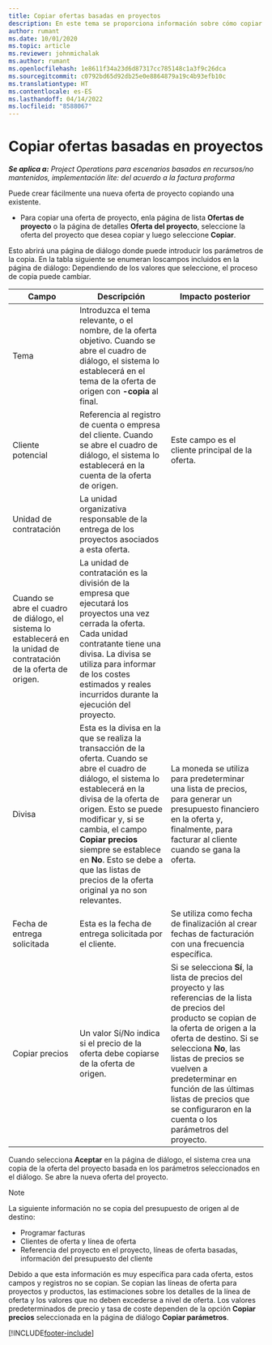 ```yaml
---
title: Copiar ofertas basadas en proyectos
description: En este tema se proporciona información sobre cómo copiar ofertas basadas en proyectos en Project Operations.
author: rumant
ms.date: 10/01/2020
ms.topic: article
ms.reviewer: johnmichalak
ms.author: rumant
ms.openlocfilehash: 1e8611f34a23d6d87317cc785148c1a3f9c26dca
ms.sourcegitcommit: c0792bd65d92db25e0e8864879a19c4b93efb10c
ms.translationtype: HT
ms.contentlocale: es-ES
ms.lasthandoff: 04/14/2022
ms.locfileid: "8588067"
---
```

# <a name="copy-project-based-quotes"></a>Copiar ofertas basadas en proyectos

_**Se aplica a:** Project Operations para escenarios basados en recursos/no mantenidos, implementación lite: del acuerdo a la factura proforma_

Puede crear fácilmente una nueva oferta de proyecto copiando una existente. 

- Para copiar una oferta de proyecto, enla página de lista **Ofertas de proyecto** o la página de detalles **Oferta del proyecto**, seleccione la oferta del proyecto que desea copiar y luego seleccione **Copiar**.

Esto abrirá una página de diálogo donde puede introducir los parámetros de la copia. En la tabla siguiente se enumeran loscampos incluidos en la página de diálogo: Dependiendo de los valores que seleccione, el proceso de copia puede cambiar.

| **Campo** | **Descripción** | **Impacto posterior** |
| --- | --- | --- |
| Tema | Introduzca el tema relevante, o el nombre, de la oferta objetivo. Cuando se abre el cuadro de diálogo, el sistema lo establecerá en el tema de la oferta de origen con **-copia** al final. | |
| Cliente potencial | Referencia al registro de cuenta o empresa del cliente. Cuando se abre el cuadro de diálogo, el sistema lo establecerá en la cuenta de la oferta de origen. | Este campo es el cliente principal de la oferta. |
| Unidad de contratación | La unidad organizativa responsable de la entrega de los proyectos asociados a esta oferta.
Cuando se abre el cuadro de diálogo, el sistema lo establecerá en la unidad de contratación de la oferta de origen. | La unidad de contratación es la división de la empresa que ejecutará los proyectos una vez cerrada la oferta. Cada unidad contratante tiene una divisa. La divisa se utiliza para informar de los costes estimados y reales incurridos durante la ejecución del proyecto. |
| Divisa | Esta es la divisa en la que se realiza la transacción de la oferta. Cuando se abre el cuadro de diálogo, el sistema lo establecerá en la divisa de la oferta de origen. Esto se puede modificar y, si se cambia, el campo **Copiar precios** siempre se establece en **No**. Esto se debe a que las listas de precios de la oferta original ya no son relevantes. | La moneda se utiliza para predeterminar una lista de precios, para generar un presupuesto financiero en la oferta y, finalmente, para facturar al cliente cuando se gana la oferta. |
| Fecha de entrega solicitada | Esta es la fecha de entrega solicitada por el cliente. | Se utiliza como fecha de finalización al crear fechas de facturación con una frecuencia específica. |
| Copiar precios | Un valor Sí/No indica si el precio de la oferta debe copiarse de la oferta de origen. | Si se selecciona **Sí**, la lista de precios del proyecto y las referencias de la lista de precios del producto se copian de la oferta de origen a la oferta de destino. Si se selecciona **No**, las listas de precios se vuelven a predeterminar en función de las últimas listas de precios que se configuraron en la cuenta o los parámetros del proyecto. |

Cuando selecciona **Aceptar** en la página de diálogo, el sistema crea una copia de la oferta del proyecto basada en los parámetros seleccionados en el diálogo. Se abre la nueva oferta del proyecto. 

> [!NOTE]
> La siguiente información no se copia del presupuesto de origen al de destino:
>
> - Programar facturas
> - Clientes de oferta y línea de oferta
> - Referencia del proyecto en el proyecto, líneas de oferta basadas, información del presupuesto del cliente
>
>Debido a que esta información es muy específica para cada oferta, estos campos y registros no se copian. Se copian las líneas de oferta para proyectos y productos, las estimaciones sobre los detalles de la línea de oferta y los valores que no deben excederse a nivel de oferta. Los valores predeterminados de precio y tasa de coste dependen de la opción **Copiar precios** seleccionada en la página de diálogo **Copiar parámetros**.


[!INCLUDE[footer-include](../includes/footer-banner.md)]